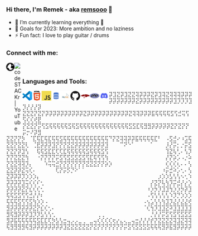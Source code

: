 ### Hi there, I'm Remek - aka [remsooo][website] 👋

- 🌱 I’m currently learning everything 🤣
- 🥅 Goals for 2023: More ambition and no laziness
- ⚡ Fun fact: I love to play guitar / drums

### Connect with me:

[<img align="left" alt="codeSTACKr.com" width="22px" src="https://raw.githubusercontent.com/iconic/open-iconic/master/svg/globe.svg" />][website]
[<img align="left" alt="codeSTACKr | YouTube" width="22px" src="https://cdn.jsdelivr.net/npm/simple-icons@v3/icons/youtube.svg" />][youtube]

<br />

### Languages and Tools:

[<img align="left" alt="Visual Studio Code" width="26px" src="https://raw.githubusercontent.com/github/explore/80688e429a7d4ef2fca1e82350fe8e3517d3494d/topics/visual-studio-code/visual-studio-code.png" />][visual]
[<img align="left" alt="HTML5" width="26px" src="https://raw.githubusercontent.com/github/explore/80688e429a7d4ef2fca1e82350fe8e3517d3494d/topics/html/html.png" />][HTML5]
[<img align="left" alt="JavaScript" width="26px" src="https://raw.githubusercontent.com/github/explore/80688e429a7d4ef2fca1e82350fe8e3517d3494d/topics/javascript/javascript.png" />][JS]
[<img align="left" alt="SQL" width="26px" src="https://raw.githubusercontent.com/github/explore/80688e429a7d4ef2fca1e82350fe8e3517d3494d/topics/sql/sql.png" />][SQL]
[<img align="left" alt="MySQL" width="26px" src="https://raw.githubusercontent.com/github/explore/80688e429a7d4ef2fca1e82350fe8e3517d3494d/topics/mysql/mysql.png" />][MySQL]
[<img align="left" alt="GitHub" width="26px" src="https://raw.githubusercontent.com/github/explore/78df643247d429f6cc873026c0622819ad797942/topics/github/github.png" />][github]
[<img align="left" alt="Mongoose" width="26px" src="https://raw.githubusercontent.com/github/explore/80688e429a7d4ef2fca1e82350fe8e3517d3494d/topics/mongoose/mongoose.png" />][mongoose]
[<img align="left" alt="php" width="26px" src="https://raw.githubusercontent.com/github/explore/80688e429a7d4ef2fca1e82350fe8e3517d3494d/topics/php/php.png" />][php]
[<img align="left" alt="php" width="26px" src="https://raw.githubusercontent.com/github/explore/80688e429a7d4ef2fca1e82350fe8e3517d3494d/topics/discord/discord.png" />][discord]

⡽⣹⣝⡽⣹⣝⣝⢽⡽⡽⡽⣝⡽⣹⢽⣝⢽⢽⢽⡽⡽⡽⡽⡽⡽⡽⡽⡽⡽⣝⡽⡽⡽⡽⡽⡽⡽⡽⡽⣹⡹⡹⡹⣹⡹⡜⡜⡜⡽
⣝⣝⣝⡝⣝⡝⡽⡽⡽⡽⡽⡽⡽⡽⡽⡽⣝⡽⡽⡽⡽⡽⡽⡽⡽⡽⡽⡽⣝⢽⢽⡽⡽⡽⣯⢯⢯⢯⢯⣫⢫⣚⢭⢫⢫⢎⢎⢞⣟
⡝⣝⣝⡝⡭⢫⣫⢯⢯⢯⢯⢯⣫⢯⣫⢯⢯⢯⢯⢯⢯⢯⢯⢯⢯⢯⢯⢯⣫⣫⣏⢯⣻⣻⡽⡽⡽⡽⡽⣝⡝⣝⡝⡝⡭⡒⠜⡽⣻
⣝⣝⡝⡝⡳⠀⠈⣏⢯⣏⢯⣏⢯⢯⣫⢯⢯⢯⢯⢯⢯⢯⢯⢯⢯⢯⢯⠙⡝⣝⢽⢽⡽⡽⣯⢯⢯⢯⢯⣏⠃⠀⠠⣫⣚⠔⠰⣩⢯
⣝⣝⡝⣝⣝⢇⠀⢈⣟⡽⡽⡽⣹⡝⡝⡝⣝⣝⡽⡽⡽⡽⡽⡽⡽⡽⣹⠀⠀⠀⠉⠝⠑⠁⠀⠀⠀⠀⠁⠀⠀⠀⡸⡜⡭⡂⡐⡭⣫
⡝⣝⡝⡽⣹⢣⠀⠀⢯⢯⣫⣏⣏⢏⢏⣏⢯⢯⢯⢯⢯⣫⢯⢯⢯⣫⢫⠀⠀⠀⠀⠀⠀⠀⠀⠀⠀⠀⠀⠀⠀⠀⢹⣝⢧⢃⠄⢣⡹
⡝⡝⣝⣝⣝⢳⠀⠀⠐⡝⡝⡝⡝⡭⣫⢫⣫⣫⣫⣫⣫⢫⣏⢯⢫⢫⢳⠀⠀⠀⠀⠀⠀⠀⠀⠀⠀⠀⠀⠀⠀⠀⡜⡝⡵⡡⠠⡐⠵
⡝⣝⣝⢽⢽⡹⡄⠀⠀⠀⠱⢭⢭⣚⡝⡝⡝⡝⡝⡝⡝⣝⣝⣝⡝⡝⡵⡱⠀⠀⠀⠀⠀⠀⠀⠀⠀⠀⠀⠀⠀⠀⢎⢎⢎⢆⠄⠄⢣
⣝⣝⡽⡽⣝⢭⢎⠄⠀⠀⠀⠀⠀⢏⡝⡭⡫⡙⠕⠁⠁⠀⠀⠀⠀⠀⠀⠀⠀⠀⠀⠀⠀⠀⠀⠀⠀⠀⠀⠀⠀⠰⡭⣚⠵⡡⢂⠄⢣
⣝⡽⡽⡽⡹⡱⡱⡱⡄⠀⠀⠀⠀⠀⠀⠀⠀⠀⠀⠀⠀⠀⠀⠀⠀⠀⠀⠀⠀⠀⠀⠀⠀⠀⠀⠀⠀⠀⠀⠀⡰⡱⡱⣣⢣⢣⠢⢂⠱
⡽⡽⡽⡽⣹⢭⢎⢎⠎⢂⠀⠀⠀⠀⠀⠀⠀⠀⠀⠀⠀⠀⠀⠀⠀⠀⠀⠀⠀⠀⠀⠀⠀⠀⠀⠀⠀⠀⡜⣝⡝⢧⢳⡹⡭⣚⡜⡔⡱
⡽⡽⡽⡽⣝⡝⣎⢎⢎⢂⠀⠀⠀⠀⠀⠀⠀⠀⠀⠀⠀⠀⠀⠀⠀⠀⠀⠀⠀⠀⠀⠀⠀⠀⠀⠀⠀⠰⡱⡳⡹⣹⣹⢳⡱⡱⡳⡽⣹
⢯⢯⣫⣫⢫⢫⣚⡜⡜⠆⠀⠀⠀⠀⠀⠀⠀⠀⠀⠀⠀⠀⠀⠀⠀⠀⠀⠀⠀⠀⠀⠀⠀⠀⠀⠀⠀⠠⢫⢣⢣⢣⢣⠱⡹⡙⡱⡱⡱
⢯⢯⢯⣫⢫⢫⣫⢳⡱⡱⠠⠀⠀⠀⠀⠀⠀⠀⠀⠀⠀⠀⠀⠀⠀⠀⠀⠀⠀⠀⠀⠀⠀⠀⠀⠀⠠⢢⣡⢣⢣⢳⣹⡹⣜⡜⣜⣜⢞
⣻⡽⡽⡽⡽⡽⡽⣝⡝⣎⢎⢂⠄⠀⠀⠀⠀⠀⠀⠀⠀⠀⠀⠀⠀⠀⠀⠀⠀⠀⠀⠀⠀⠀⠀⠀⠈⢎⢳⡹⣹⣹⣝⠽⣹⣹⣹⣹⣹
⣻⢯⣻⡽⡽⡽⣹⡹⡹⣣⢣⢣⢂⠀⠀⠀⠀⠀⠀⠀⠀⠀⠀⠀⢀⢀⠀⠀⠀⠀⠀⠀⠀⠀⠀⠀⠀⠀⡘⡜⡜⡭⣫⢫⣫⢫⣫⣫⣫
⣻⡽⣯⢯⢯⢯⢯⢯⣫⣏⣏⢏⡳⣣⢣⣒⢤⡠⡠⣀⢀⠀⣀⢤⢎⢎⢎⢎⢖⡔⣄⢄⣀⢤⣒⡜⡜⡜⡞⡝⣝⣝⣝⣝⢽⣹⣝⢽⢽
⢯⣻⣻⣻⣻⢯⣻⡽⡽⡽⡽⡽⡽⡽⡽⣹⣝⣝⣝⣝⣝⣝⡝⣝⡝⡝⡝⡝⡝⡝⡝⡭⣫⢫⣫⣫⣫⣫⢯⢯⢯⣻⡽⣯⣻⡽⡽⡽⡽

[discord]: https://discord.com
[website]: https://remus.wtf
[visual]: https://code.visualstudio.com
[HTML5]: https://pl.wikipedia.org/wiki/HTML5
[JS]: https://pl.wikipedia.org/wiki/JavaScript
[mongoose]: https://en.wikipedia.org/wiki/Mongoose_(MongoDB)
[SQL]: https://pl.wikipedia.org/wiki/SQL
[MySQL]: https://pl.wikipedia.org/wiki/MySQL
[php]: https://pl.wikipedia.org/wiki/PHP
[github]: https://github.com
[course]: https://remus.wtf
[youtube]: https://www.youtube.com/channel/UCdgcw6GtgYSGP66l79B8X0Q
[instagram]: https://www.instagram.com/remus_to_zioomal/
